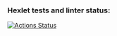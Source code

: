 ### Hexlet tests and linter status:
[![Actions Status](https://github.com/FilimonPK/qa-engineer-project-84/workflows/hexlet-check/badge.svg)](https://github.com/FilimonPK/qa-engineer-project-84/actions)